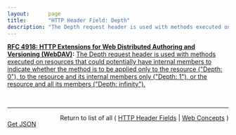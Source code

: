 ```yaml
---
layout:      page
title:       "HTTP Header Field: Depth"
description: "The Depth request header is used with methods executed on resources that could potentially have internal members to indicate whether the method is to be applied only to the resource (\"Depth: 0\"), to the resource and its internal members only (\"Depth: 1\"), or the resource and all its members (\"Depth: infinity\")."
---
```


**[RFC 4918: HTTP Extensions for Web Distributed Authoring and Versioning (WebDAV)](/specs/IETF/RFC/4918 "Web Distributed Authoring and Versioning (WebDAV) consists of a set of methods, headers, and content-types ancillary to HTTP/1.1 for the management of resource properties, creation and management of resource collections, URL namespace manipulation, and resource locking (collision avoidance)."):** [The Depth request header is used with methods executed on resources that could potentially have internal members to indicate whether the method is to be applied only to the resource ("Depth: 0"), to the resource and its internal members only ("Depth: 1"), or the resource and all its members ("Depth: infinity").](http://tools.ietf.org/html/rfc4918#section-10.2 "Read documentation for HTTP Header Field &#34;Depth&#34;")

<br/>
<hr/>

<p style="float : left"><a href="Depth.json" title="Get JSON representing this particular Web Concept">Get JSON</a></p>
<p style="text-align: right">Return to list of all ( <a href="../http-headers">HTTP Header Fields</a> | <a href="../">Web Concepts</a> )</p>
